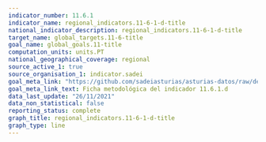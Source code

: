 ```yaml
---
indicator_number: 11.6.1
indicator_name: regional_indicators.11-6-1-d-title
national_indicator_description: regional_indicators.11-6-1-d-title
target_name: global_targets.11-6-title
goal_name: global_goals.11-title
computation_units: units.PT
national_geographical_coverage: regional
source_active_1: true
source_organisation_1: indicator.sadei
goal_meta_link: "https://github.com/sadeiasturias/asturias-datos/raw/develop/descargas/metodologia/11.6.1.d.pdf"
goal_meta_link_text: Ficha metodológica del indicador 11.6.1.d
data_last_update: "26/11/2021"
data_non_statistical: false
reporting_status: complete
graph_title: regional_indicators.11-6-1-d-title
graph_type: line
---
```

